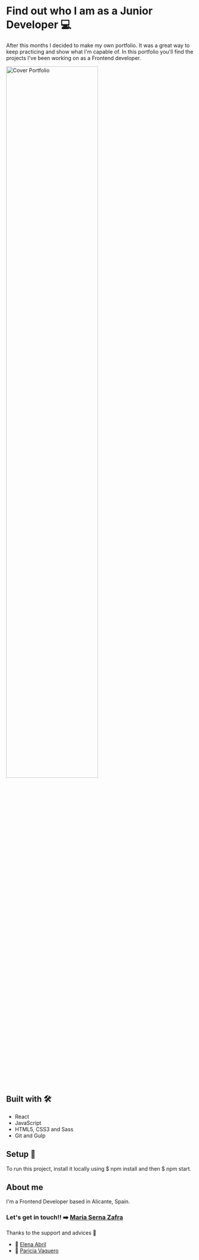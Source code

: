 # Find out who I am as a Junior Developer 💻

After this months I decided to make my own portfolio. It was a great way to keep practicing and show what I'm capable of.
In this portfolio you'll find the projects I've been working on as a Frontend developer.

<img src="https://user-images.githubusercontent.com/74073708/141778153-f552bf70-c297-4a52-9bc8-0e931b27676e.png" alt="Cover Portfolio" style="width:70%">

## Built with 🛠️
* React
* JavaScript
* HTML5, CSS3 and Sass
* Git and Gulp

## Setup 🚀
To run this project, install it locally using $ npm install and then $ npm start.

## About me

I'm a Frontend Developer based in Alicante, Spain.

### Let's get in touch!! ➡️ [María Serna Zafra](https://www.linkedin.com/in/maria-serna-zafra/)  


Thanks to the support and advices 🎁
  * 📢 [Elena Abril](https://www.linkedin.com/in/elenaabrilmedina/)
  * 📢 [Paricia Vaquero](https://www.linkedin.com/in/patriciavaquerosaenz/)
